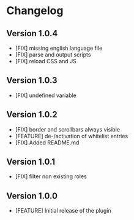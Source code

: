 # Changelog

## Version 1.0.4

- [FIX] missing english language file
- [FIX] parse and output scripts
- [FIX] reload CSS and JS

## Version 1.0.3

- [FIX] undefined variable

## Version 1.0.2

- [FIX] border and scrollbars always visible
- [FEATURE] de-/activation of whitelist entries
- [FIX] Added README.md

## Version 1.0.1

- [FIX] filter non existing roles

## Version 1.0.0

- [FEATURE] Initial release of the plugin 
